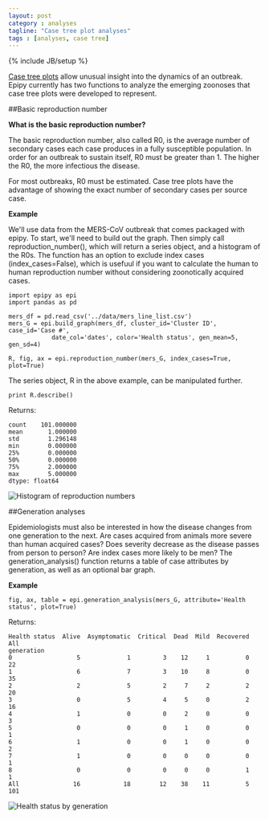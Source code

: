 ```yaml
---
layout: post
category : analyses
tagline: "Case tree plot analyses"
tags : [analyses, case tree]
---
```

{% include JB/setup %}

[Case tree plots](http://cmrivers.github.io/epipy/plots/2014/02/01/case-tree-plot/) allow unusual insight into the dynamics of an outbreak. Epipy currently has two functions to analyze the emerging zoonoses that case tree plots were developed to represent.

##Basic reproduction number

**What is the basic reproduction number?**

The basic reproduction number, also called R0, is the average number of secondary cases each case produces in a fully susceptible population. In order for an outbreak to sustain itself, R0 must be greater than 1. The higher the R0, the more infectious the disease.

For most outbreaks, R0 must be estimated. Case tree plots have the advantage of showing the exact number of secondary cases per source case.

**Example**

We'll use data from the MERS-CoV outbreak that comes packaged with epipy. To start, we'll need to build out the graph. Then simply call reproduction_number(), which will return a series object, and a histogram of the R0s. The function has an option to exclude index cases (index_cases=False), which is usefuul if you want to calculate the human to human reproduction number without considering zoonotically acquired cases.

    import epipy as epi
    import pandas as pd

    mers_df = pd.read_csv('../data/mers_line_list.csv')
    mers_G = epi.build_graph(mers_df, cluster_id='Cluster ID', case_id='Case #',
		        date_col='dates', color='Health status', gen_mean=5, gen_sd=4)

    R, fig, ax = epi.reproduction_number(mers_G, index_cases=True, plot=True)


The series object, R in the above example, can be manipulated further.

    print R.describe()

Returns:

    count    101.000000
    mean       1.000000
    std        1.296148
    min        0.000000
    25%        0.000000
    50%        0.000000
    75%        2.000000
    max        5.000000
    dtype: float64


![Histogram of reproduction numbers](https://github.com/cmrivers/epipy/blob/master/figs/r0_hist.png?raw=true)



##Generation analyses

Epidemiologists must also be interested in how the disease changes from one generation to the next. Are cases acquired from animals more severe than human acquired cases? Does severity decrease as the disease passes from person to person? Are index cases more likely to be men? The generation_analysis() function returns a table of case attributes by generation, as well as an optional bar graph.

**Example**

    fig, ax, table = epi.generation_analysis(mers_G, attribute='Health status', plot=True)

Returns:

    Health status  Alive  Asymptomatic  Critical  Dead  Mild  Recovered  All
    generation
    0                  5             1         3    12     1          0   22
    1                  6             7         3    10     8          0   35
    2                  2             5         2     7     2          2   20
    3                  0             5         4     5     0          2   16
    4                  1             0         0     2     0          0    3
    5                  0             0         0     1     0          0    1
    6                  1             0         0     1     0          0    2
    7                  1             0         0     0     0          0    1
    8                  0             0         0     0     0          1    1
    All               16            18        12    38    11          5  101


![Health status by generation](https://github.com/cmrivers/epipy/blob/master/figs/mers_generation_hist.png?raw=true)
